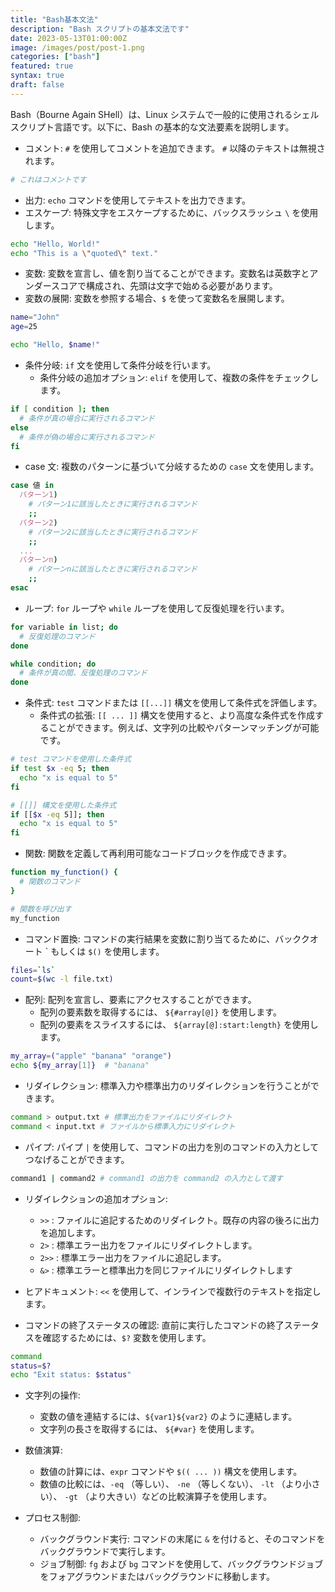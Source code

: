 ```yaml
---
title: "Bash基本文法"
description: "Bash スクリプトの基本文法です"
date: 2023-05-13T01:00:00Z
image: /images/post/post-1.png
categories: ["bash"]
featured: true
syntax: true
draft: false
---
```


Bash（Bourne Again SHell）は、Linux システムで一般的に使用されるシェルスクリプト言語です。以下に、Bash の基本的な文法要素を説明します。

- コメント: `#` を使用してコメントを追加できます。 `#` 以降のテキストは無視されます。

```bash
# これはコメントです
```

- 出力: `echo` コマンドを使用してテキストを出力できます。
- エスケープ: 特殊文字をエスケープするために、バックスラッシュ `\` を使用します。

```bash
echo "Hello, World!"
echo "This is a \"quoted\" text."
```

- 変数: 変数を宣言し、値を割り当てることができます。変数名は英数字とアンダースコアで構成され、先頭は文字で始める必要があります。
- 変数の展開: 変数を参照する場合、`$` を使って変数名を展開します。

```bash
name="John"
age=25

echo "Hello, $name!"
```

- 条件分岐: `if` 文を使用して条件分岐を行います。
  - 条件分岐の追加オプション: `elif` を使用して、複数の条件をチェックします。

```bash
if [ condition ]; then
  # 条件が真の場合に実行されるコマンド
else
  # 条件が偽の場合に実行されるコマンド
fi
```

- case 文: 複数のパターンに基づいて分岐するための `case` 文を使用します。

```bash
case 値 in
  パターン1)
    # パターン1に該当したときに実行されるコマンド
    ;;
  パターン2)
    # パターン2に該当したときに実行されるコマンド
    ;;
  ...
  パターンn)
    # パターンnに該当したときに実行されるコマンド
    ;;
esac
```

- ループ: `for` ループや `while` ループを使用して反復処理を行います。

```bash
for variable in list; do
  # 反復処理のコマンド
done

while condition; do
  # 条件が真の間、反復処理のコマンド
done
```

- 条件式: `test` コマンドまたは `[[...]]` 構文を使用して条件式を評価します。
  - 条件式の拡張: `[[ ... ]]` 構文を使用すると、より高度な条件式を作成することができます。例えば、文字列の比較やパターンマッチングが可能です。

```bash
# test コマンドを使用した条件式
if test $x -eq 5; then
  echo "x is equal to 5"
fi

# [[]] 構文を使用した条件式
if [[$x -eq 5]]; then
  echo "x is equal to 5"
fi
```

- 関数: 関数を定義して再利用可能なコードブロックを作成できます。

```bash
function my_function() {
  # 関数のコマンド
}

# 関数を呼び出す
my_function
```

- コマンド置換: コマンドの実行結果を変数に割り当てるために、バッククオート \` もしくは `$()` を使用します。

```bash
files=`ls`
count=$(wc -l file.txt)
```

- 配列: 配列を宣言し、要素にアクセスすることができます。
  - 配列の要素数を取得するには、 `${#array[@]}` を使用します。
  - 配列の要素をスライスするには、 `${array[@]:start:length}` を使用します。

```bash
my_array=("apple" "banana" "orange")
echo ${my_array[1]}  # "banana"
```

- リダイレクション: 標準入力や標準出力のリダイレクションを行うことができます。

```bash
command > output.txt # 標準出力をファイルにリダイレクト
command < input.txt # ファイルから標準入力にリダイレクト
```

- パイプ: パイプ `|` を使用して、コマンドの出力を別のコマンドの入力としてつなげることができます。

```bash
command1 | command2 # command1 の出力を command2 の入力として渡す
```

- リダイレクションの追加オプション:

  - `>>` : ファイルに追記するためのリダイレクト。既存の内容の後ろに出力を追加します。
  - `2>` : 標準エラー出力をファイルにリダイレクトします。
  - `2>>` : 標準エラー出力をファイルに追記します。
  - `&>` : 標準エラーと標準出力を同じファイルにリダイレクトします

- ヒアドキュメント: `<<` を使用して、インラインで複数行のテキストを指定します。

- コマンドの終了ステータスの確認: 直前に実行したコマンドの終了ステータスを確認するためには、`$?` 変数を使用します。

```bash
command
status=$?
echo "Exit status: $status"
```

- 文字列の操作:

  - 変数の値を連結するには、`${var1}${var2}` のように連結します。
  - 文字列の長さを取得するには、 `${#var}` を使用します。

- 数値演算:

  - 数値の計算には、`expr` コマンドや `$(( ... ))` 構文を使用します。
  - 数値の比較には、`-eq` （等しい）、 `-ne` （等しくない）、 `-lt` （より小さい）、 `-gt` （より大きい）などの比較演算子を使用します。

- プロセス制御:
  - バックグラウンド実行: コマンドの末尾に `&` を付けると、そのコマンドをバックグラウンドで実行します。
  - ジョブ制御: `fg` および `bg` コマンドを使用して、バックグラウンドジョブをフォアグラウンドまたはバックグラウンドに移動します。
